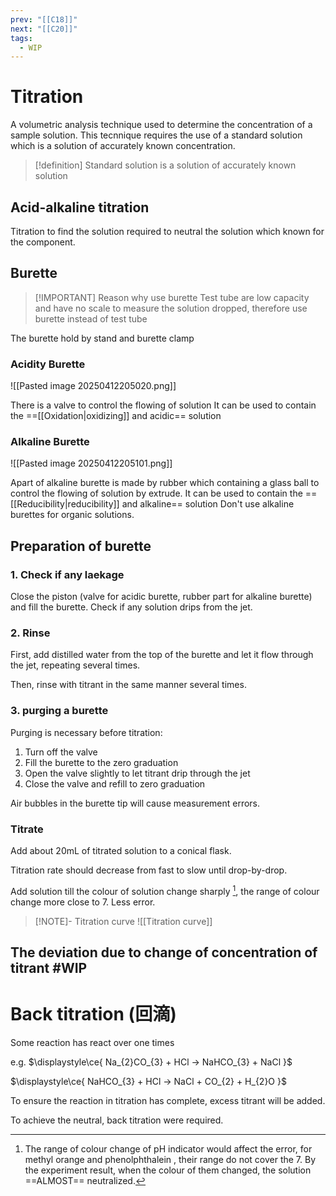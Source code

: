 ```yaml
---
prev: "[[C18]]"
next: "[[C20]]"
tags:
  - WIP
---
```

# Titration 
A volumetric analysis technique used to determine the concentration of a sample solution. 
This tecnnique requires the use of a standard solution which is a solution of accurately known concentration.

> [!definition] Standard solution
>  is a solution of accurately known solution




## Acid-alkaline titration
Titration to find the solution required to neutral the solution which known for the component. 


## Burette

> [!IMPORTANT] Reason why use burette
> Test tube are low capacity and have no scale to measure the solution dropped, therefore use burette instead of test tube



The burette hold by stand and burette clamp

### Acidity Burette
![[Pasted image 20250412205020.png]]

There is a valve to control the flowing of solution
It can be used to contain the ==[[Oxidation|oxidizing]] and acidic== solution
### Alkaline Burette 
![[Pasted image 20250412205101.png]]

Apart of alkaline burette is made by rubber which containing a glass ball to control the flowing of solution by extrude.
It can be used to contain the ==[[Reducibility|reducibility]] and alkaline== solution
Don't use alkaline burettes for organic solutions.
## Preparation of burette 
### 1. Check if any laekage
Close the piston (valve for acidic burette, rubber part for alkaline burette) and fill the burette. 
Check if any solution drips from the jet.
### 2. Rinse
First, add distilled water from the top of the burette and let it flow through the jet, repeating several times. 

Then, rinse with titrant in the same manner several times.
### 3. purging a burette 
Purging is necessary before titration:
1. Turn off the valve 
2. Fill the burette to the zero graduation 
3. Open the valve slightly to let titrant drip through the jet
4. Close the valve and refill to zero graduation 

 Air bubbles in the burette tip will cause measurement errors.

### Titrate
Add about 20mL of titrated solution to a conical flask.

Titration rate should decrease from fast to slow until drop-by-drop.

Add solution till the colour of solution change sharply [^1], the range of colour change more close to 7. Less error.



> [!NOTE]- Titration curve
![[Titration curve]]
## The deviation due to change of concentration of titrant #WIP



# Back titration (回滴) 
Some reaction has react over one times 

e.g. $\displaystyle\ce{ Na_{2}CO_{3} + HCl -> NaHCO_{3} + NaCl }$ 

$\displaystyle\ce{ NaHCO_{3} + HCl -> NaCl + CO_{2} + H_{2}O }$

To ensure the reaction in titration has complete, excess titrant will be added. 

To achieve the neutral, back titration were required.

[^1]: The range of colour change of pH indicator would affect the error, for methyl orange and phenolphthalein , their range do not cover the 7. By the experiment result, when the colour of them changed, the solution ==ALMOST== neutralized.
